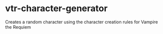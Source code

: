 # vtr-character-generator
Creates a random character using the character creation rules for Vampire the Requiem
